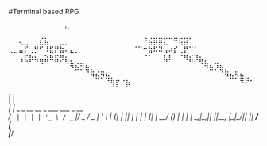 #Terminal based RPG            
            
            
            
            
            
            
            
            
            ⠀⠀⠀⠀⠀⠀⢠⡀⠀⠀⠀⠀⠀⠀⠀⠀⠀⠀⠀⠀⠀⠀⠀⠀
⠀⠀⢄⣀⠀⢀⣎⣧⠀⠀⣀⡀⠀⠀⠀⠀⠀⠀⠀⠀⠀⠀⠀⠀
⠀⠀⠘⣮⡿⡿⣍⠉⠛⢯⡽⠁⠀⠀⠀⠀⠀⠀⠀⠀⠀⠀⠀⠀
⢀⣀⣤⡏⢀⡛⠋⠸⣏⡟⣷⠤⣄⡀⠀⠀⠀⠀⠀⠀⠀⠀⠀⠀
⠈⠉⠒⣷⠯⠽⢠⠴⡎⢀⡟⠉⠁⠀⠀⠀⠀⠀⠀⠀⠀⠀⠀⠀
⠀⠀⢠⣏⡷⢦⣤⣵⠷⣯⡻⣦⡀⠀⠀⠀⠀⠀⠀⠀⠀⠀⠀⠀
⠀⠀⠈⠁⠀⠀⢧⠇⠀⠈⠻⣮⡹⣦⡀⠀⠀⠀⠀⠀⠀⠀⠀⠀
⠀⠀⠀⠀⠀⠀⠈⠀⠀⠀⠀⠈⠻⣮⡻⣦⡀⠀⠀⠀⠀⠀⠀⠀
⠀⠀⠀⠀⠀⠀⠀⠀⠀⠀⠀⠀⠀⠈⠻⣦⡹⣦⡀⠀⠀⠀⠀⠀
⠀⠀⠀⠀⠀⠀⠀⠀⠀⠀⠀⠀⠀⠀⠀⠈⠻⣮⡻⣦⡀⠀⠀⠀
⠀⠀⠀⠀⠀⠀⠀⠀⠀⠀⠀⠀⠀⠀⠀⠀⠀⠈⠻⣦⡻⣦⣀⠀
⠀⠀⠀⠀⠀⠀⠀⠀⠀⠀⠀⠀⠀⠀⠀⠀⠀⠀⠀⠈⢻⡏⠈⡷
⠀⠀⠀⠀⠀⠀⠀⠀⠀⠀⠀⠀⠀⠀⠀⠀⠀⠀⠀⠀⠀⠙⠋⠁      _                                    
    | |                                   
  __| |_   _ _ __   __ _  ___  ___  _ __  
 / _` | | | | '_ \ / _` |/ _ \/ _ \| '_ \ 
| (_| | |_| | | | | (_| |  __/ (_) | | | |
 \__,_|\__,_|_| |_|\__, |\___|\___/|_| |_|
                    __/ |                 
                   |___/                  
